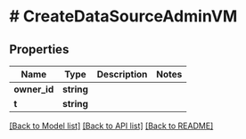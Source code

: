 # # CreateDataSourceAdminVM

## Properties

Name | Type | Description | Notes
------------ | ------------- | ------------- | -------------
**owner_id** | **string** |  |
**t** | **string** |  |

[[Back to Model list]](../../README.md#models) [[Back to API list]](../../README.md#endpoints) [[Back to README]](../../README.md)
